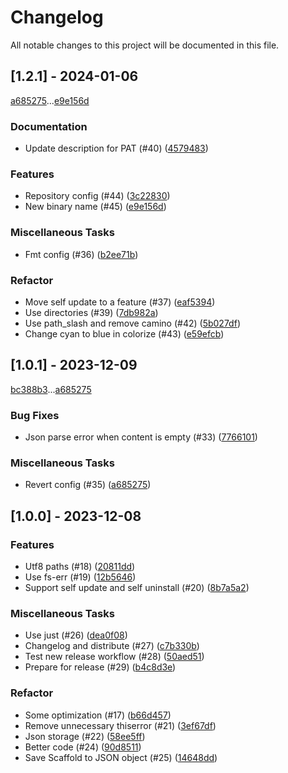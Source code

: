 # Changelog

All notable changes to this project will be documented in this file.

## [1.2.1] - 2024-01-06

[a685275](a68527515ec2c6dfaac83d401285e9da23d6cad0)...[e9e156d](e9e156dc118751c5f14decc705ff64dc5c4de8bc)

### Documentation

- Update description for PAT (#40) ([4579483](45794837718e20e96caaf4e25271a4acee282bf6))

### Features

- Repository config (#44) ([3c22830](3c22830be9d1b773dd1e9cccb93a960597433dba))
- New binary name (#45) ([e9e156d](e9e156dc118751c5f14decc705ff64dc5c4de8bc))

### Miscellaneous Tasks

- Fmt config (#36) ([b2ee71b](b2ee71b34b87fb514d6c7b3371b8cd66da612693))

### Refactor

- Move self update to a feature (#37) ([eaf5394](eaf539476ff758527427351f097a59145f01d913))
- Use directories (#39) ([7db982a](7db982a26160a5ddf5b111f78140f503f1d0a1d9))
- Use path_slash and remove camino (#42) ([5b027df](5b027df0d2629604aeab4d41176c87a2fb6421d5))
- Change cyan to blue in colorize (#43) ([e59efcb](e59efcb40a76af083f3d876cb99818f9cd50f134))

## [1.0.1] - 2023-12-09

[bc388b3](bc388b3b1ec1ed60a7597237343c37ff3f57e59c)...[a685275](a68527515ec2c6dfaac83d401285e9da23d6cad0)

### Bug Fixes

- Json parse error when content is empty (#33) ([7766101](776610166f2d05333dcd28428e2f6a1e037f2b3e))

### Miscellaneous Tasks

- Revert  config (#35) ([a685275](a68527515ec2c6dfaac83d401285e9da23d6cad0))

## [1.0.0] - 2023-12-08

### Features

- Utf8 paths (#18) ([20811dd](20811dd8ee805057d752e75e9bb4b65ff2dfd016))
- Use fs-err (#19) ([12b5646](12b564642716c931bf008fa71703a438765a20fd))
- Support self update and self uninstall (#20) ([8b7a5a2](8b7a5a25bcc7c622552cdcfe6fa8bf23e0820b07))

### Miscellaneous Tasks

- Use just (#26) ([dea0f08](dea0f08081ce3328247293b9b9b0e3f494f517ce))
- Changelog and distribute (#27) ([c7b330b](c7b330b9582077f4d57a904ac60aff5ba2708de2))
- Test new release workflow (#28) ([50aed51](50aed5127e7d11371bf89f567690276da1a0e118))
- Prepare for release (#29) ([b4c8d3e](b4c8d3e34e17fbd98ca386e12d0d430cbde7cd11))

### Refactor

- Some optimization (#17) ([b66d457](b66d457e1ec43ab28be6f5349823ad8bd3df8117))
- Remove unnecessary thiserror (#21) ([3ef67df](3ef67df8d0801acb366586a99fefcba3222c76da))
- Json storage (#22) ([58ee5ff](58ee5ffd980e1f8d20baceacfce5bde83a7a87f2))
- Better code (#24) ([90d8511](90d8511a6ee8d8a1cf41e1e24a21bb76876c0e5e))
- Save Scaffold to JSON object (#25) ([14648dd](14648dd5426bc6a2ec1cb3dc5d63b9070166db42))

<!-- generated by git-cliff -->
